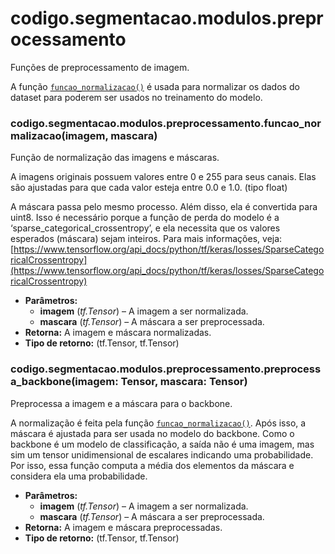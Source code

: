 <a id="module-codigo.segmentacao.modulos.preprocessamento"></a>

<a id="codigo-segmentacao-modulos-preprocessamento"></a>

# codigo.segmentacao.modulos.preprocessamento

Funções de preprocessamento de imagem.

A função [`funcao_normalizacao()`](#codigo.segmentacao.modulos.preprocessamento.funcao_normalizacao) é usada para normalizar os dados do dataset para poderem
ser usados no treinamento do modelo.

<a id="codigo.segmentacao.modulos.preprocessamento.funcao_normalizacao"></a>

### codigo.segmentacao.modulos.preprocessamento.funcao_normalizacao(imagem, mascara)

Função de normalização das imagens e máscaras.

A imagens originais possuem valores entre 0 e 255 para seus canais. Elas são ajustadas para que cada
valor esteja entre 0.0 e 1.0. (tipo float)

A máscara passa pelo mesmo processo. Além disso, ela é convertida para uint8. Isso é necessário porque a
função de perda do modelo é a ‘sparse_categorical_crossentropy’, e ela necessita que os valores esperados
(máscara) sejam inteiros. Para mais informações, veja:
[https://www.tensorflow.org/api_docs/python/tf/keras/losses/SparseCategoricalCrossentropy](https://www.tensorflow.org/api_docs/python/tf/keras/losses/SparseCategoricalCrossentropy)

* **Parâmetros:**
  * **imagem** (*tf.Tensor*) – A imagem a ser normalizada.
  * **mascara** (*tf.Tensor*) – A máscara a ser preprocessada.
* **Retorna:**
  A imagem e máscara normalizadas.
* **Tipo de retorno:**
  (tf.Tensor, tf.Tensor)

<a id="codigo.segmentacao.modulos.preprocessamento.preprocessa_backbone"></a>

### codigo.segmentacao.modulos.preprocessamento.preprocessa_backbone(imagem: Tensor, mascara: Tensor)

Preprocessa a imagem e a máscara para o backbone.

A normalização é feita pela função [`funcao_normalizacao()`](#codigo.segmentacao.modulos.preprocessamento.funcao_normalizacao). Após isso, a máscara é ajustada
para ser usada no modelo do backbone. Como o backbone é um modelo de classificação, a saída não
é uma imagem, mas sim um tensor unidimensional de escalares indicando uma probabilidade. Por isso,
essa função computa a média dos elementos da máscara e considera ela uma probabilidade.

* **Parâmetros:**
  * **imagem** (*tf.Tensor*) – A imagem a ser normalizada.
  * **mascara** (*tf.Tensor*) – A máscara a ser preprocessada.
* **Retorna:**
  A imagem e máscara preprocessadas.
* **Tipo de retorno:**
  (tf.Tensor, tf.Tensor)
